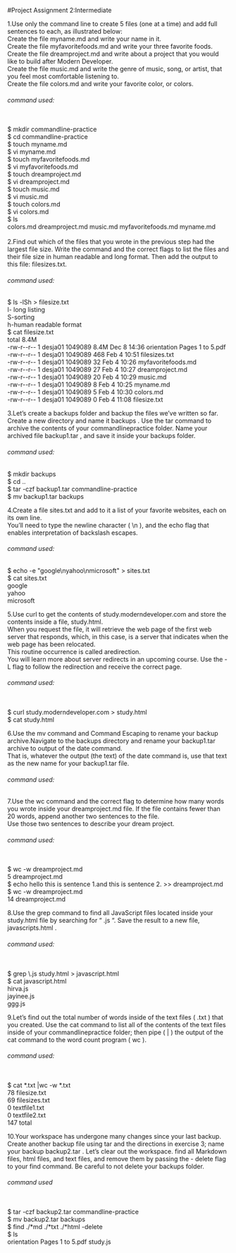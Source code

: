 #Project Assignment 2:Intermediate

1.Use only the command line to create 5 files (one at a time) and add full sentences to each, as illustrated below:
<br>Create the file myname.md and write your name in it.
<br>Create the file myfavoritefoods.md and write your three favorite foods.
<br>Create the file dreamproject.md and write about a project that you would like to build after Modern
Developer.
<br>Create the file music.md and write the genre of music, song, or artist, that you feel most comfortable
listening to.
<br>Create the file colors.md and write your favorite color, or colors.

<h6>command used:</h6>
<br>$ mkdir commandline-practice
<br>$ cd commandline-practice
<br>$ touch myname.md
<br>$ vi myname.md
<br>$ touch myfavoritefoods.md
<br>$ vi myfavoritefoods.md
<br>$ touch dreamproject.md
<br>$ vi dreamproject.md
<br>$ touch music.md
<br>$ vi music.md
<br>$ touch colors.md
<br>$ vi colors.md
<br>$ ls
<br>colors.md  dreamproject.md  music.md  myfavoritefoods.md  myname.md
<br>
<br>
2.Find out which of the files that you wrote in the previous step had the largest file size.
Write the command and the correct flags to list the files and their file size in human readable and long format. Then add the
output to this file: filesizes.txt.

<h6>command used:</h6>
$ ls -lSh > filesize.txt
<br>l- long listing
<br>S-sorting
<br>h-human readable format
<br>$ cat filesize.txt
<br>total 8.4M
<br>-rw-r--r-- 1 desja01 1049089 8.4M Dec  8 14:36 orientation Pages 1 to 5.pdf
<br>-rw-r--r-- 1 desja01 1049089  468 Feb  4 10:51 filesizes.txt
<br>-rw-r--r-- 1 desja01 1049089   32 Feb  4 10:26 myfavoritefoods.md
<br>-rw-r--r-- 1 desja01 1049089   27 Feb  4 10:27 dreamproject.md
<br>-rw-r--r-- 1 desja01 1049089   20 Feb  4 10:29 music.md
<br>-rw-r--r-- 1 desja01 1049089    8 Feb  4 10:25 myname.md
<br>-rw-r--r-- 1 desja01 1049089    5 Feb  4 10:30 colors.md
<br>-rw-r--r-- 1 desja01 1049089    0 Feb  4 11:08 filesize.txt

3.Let’s create a backups folder and backup the files we’ve written so far. Create a new directory and
name it backups . Use the tar command to archive the contents of your commandlinepractice
folder. Name your archived file backup1.tar , and save it inside your backups folder.

<h6>command used:</h6>
$ mkdir backups
<br>$ cd ..
<br>$ tar -czf backup1.tar commandline-practice
<br>$ mv backup1.tar backups

4.Create a file sites.txt and add to it a list of your favorite websites, each on its own line.
<br>You’ll need to type the newline character ( \n ), and the echo flag that enables interpretation of backslash
escapes.
<h6>command used:</h6>
$ echo -e "google\nyahoo\nmicrosoft" > sites.txt
<br>$ cat sites.txt
<br>google
<br>yahoo
<br>microsoft

5.Use curl to get the contents of study.moderndeveloper.com and store the contents inside a file,
study.html. <br>When you request the file, it will retrieve the web page of the first web server that
responds, which, in this case, is a server that indicates when the web page has been relocated. <br>This
routine occurrence is called aredirection. <br> You will learn more about server redirects in an upcoming
course. Use the -L flag to follow the redirection and receive the correct page.
<h6>command used:</h6>
<br>$ curl study.moderndeveloper.com > study.html
<br>$ cat study.html

6.Use the mv command and Command Escaping to rename your backup archive.Navigate to the backups directory and rename your backup1.tar archive to output of the date command.
<br>That is, whatever the output (the text) of the date command is, use that text as the new name for your backup1.tar file.
<h6>command used:</h6>

7.Use the wc command and the correct flag to determine how many words you wrote inside
your dreamproject.md file. If the file contains fewer than 20 words, append another two sentences
to the file.<br>Use those two sentences to describe your dream project.
<h6>command used:</h6>

<br>$ wc -w dreamproject.md
<br>5 dreamproject.md
<br>$ echo hello this is sentence 1.and this is sentence 2. >> dreamproject.md
<br>$ wc -w dreamproject.md
<br>14 dreamproject.md

8.Use the grep command to find all JavaScript files located inside your study.html file by searching
for “ \.js “. Save the result to a new file, javascripts.html .
<h6>command used:</h6>
<br>$ grep \.js study.html > javascript.html
<br>$ cat javascript.html
<br>hirva.js
<br>jayinee.js
<br>ggg.js

9.Let’s find out the total number of words inside of the text files ( .txt ) that you created. Use
the cat command to list all of the contents of the text files inside of your commandlinepractice
folder; then pipe ( | ) the output of the cat command to the word count program ( wc ).
<h6>command used:</h6>
<br>$ cat *.txt |wc -w *.txt
<br>78 filesize.txt
<br>69 filesizes.txt
<br>0 textfile1.txt
<br>0 textfile2.txt
<br>147 total


10.Your workspace has undergone many changes since your last backup. Create another backup file
using tar and the directions in exercise 3; name your backup backup2.tar . Let’s clear out the
workspace. find all Markdown files, html files, and text files, and remove them by passing the -
delete flag to your find command. Be careful to not delete your backups folder.
<h6>command used</h6>
<br>$ tar -czf backup2.tar commandline-practice
<br>$ mv backup2.tar backups
<br>$ find ./*md ./*txt ./*html -delete
<br>$ ls
<br>orientation Pages 1 to 5.pdf  study.js
